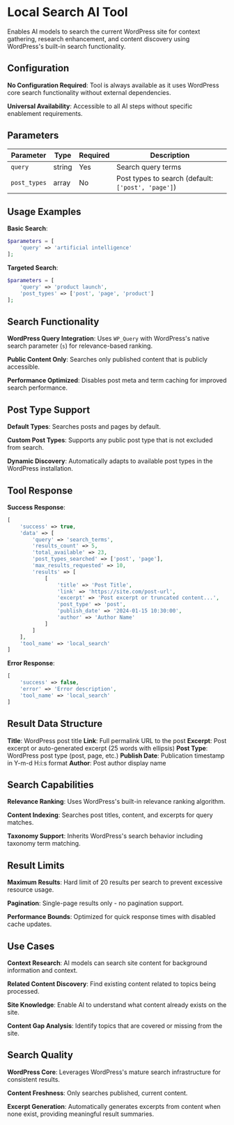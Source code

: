# Local Search AI Tool

Enables AI models to search the current WordPress site for context gathering, research enhancement, and content discovery using WordPress's built-in search functionality.

## Configuration

**No Configuration Required**: Tool is always available as it uses WordPress core search functionality without external dependencies.

**Universal Availability**: Accessible to all AI steps without specific enablement requirements.

## Parameters

| Parameter | Type | Required | Description |
|-----------|------|----------|-------------|
| `query` | string | Yes | Search query terms |
| `post_types` | array | No | Post types to search (default: `['post', 'page']`) |

## Usage Examples

**Basic Search**:
```php
$parameters = [
    'query' => 'artificial intelligence'
];
```

**Targeted Search**:
```php
$parameters = [
    'query' => 'product launch',
    'post_types' => ['post', 'page', 'product']
];
```

## Search Functionality

**WordPress Query Integration**: Uses `WP_Query` with WordPress's native search parameter (`s`) for relevance-based ranking.

**Public Content Only**: Searches only published content that is publicly accessible.

**Performance Optimized**: Disables post meta and term caching for improved search performance.

## Post Type Support

**Default Types**: Searches posts and pages by default.

**Custom Post Types**: Supports any public post type that is not excluded from search.

**Dynamic Discovery**: Automatically adapts to available post types in the WordPress installation.

## Tool Response

**Success Response**:
```php
[
    'success' => true,
    'data' => [
        'query' => 'search_terms',
        'results_count' => 5,
        'total_available' => 23,
        'post_types_searched' => ['post', 'page'],
        'max_results_requested' => 10,
        'results' => [
            [
                'title' => 'Post Title',
                'link' => 'https://site.com/post-url',
                'excerpt' => 'Post excerpt or truncated content...',
                'post_type' => 'post',
                'publish_date' => '2024-01-15 10:30:00',
                'author' => 'Author Name'
            ]
        ]
    ],
    'tool_name' => 'local_search'
]
```

**Error Response**:
```php
[
    'success' => false,
    'error' => 'Error description',
    'tool_name' => 'local_search'
]
```

## Result Data Structure

**Title**: WordPress post title
**Link**: Full permalink URL to the post
**Excerpt**: Post excerpt or auto-generated excerpt (25 words with ellipsis)
**Post Type**: WordPress post type (post, page, etc.)
**Publish Date**: Publication timestamp in Y-m-d H:i:s format
**Author**: Post author display name

## Search Capabilities

**Relevance Ranking**: Uses WordPress's built-in relevance ranking algorithm.

**Content Indexing**: Searches post titles, content, and excerpts for query matches.

**Taxonomy Support**: Inherits WordPress's search behavior including taxonomy term matching.

## Result Limits

**Maximum Results**: Hard limit of 20 results per search to prevent excessive resource usage.

**Pagination**: Single-page results only - no pagination support.

**Performance Bounds**: Optimized for quick response times with disabled cache updates.

## Use Cases

**Context Research**: AI models can search site content for background information and context.

**Related Content Discovery**: Find existing content related to topics being processed.

**Site Knowledge**: Enable AI to understand what content already exists on the site.

**Content Gap Analysis**: Identify topics that are covered or missing from the site.

## Search Quality

**WordPress Core**: Leverages WordPress's mature search infrastructure for consistent results.

**Content Freshness**: Only searches published, current content.

**Excerpt Generation**: Automatically generates excerpts from content when none exist, providing meaningful result summaries.